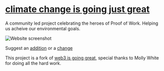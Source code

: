 # [climate change is going just great](https://climatechangeisgoinggreat.com)

A community led project celebrating the heroes of Proof of Work. Helping us acheive our environmental goals.

![Website screenshot](/screenshot.png)

Suggest an [addition](https://github.com/doublethink/climate-change-is-going-great/issues/new?assignees=&labels=&template=new-entry.md&title=%5BNEW%5D) or a [change](https://github.com/doublethink/climate-change-is-going-great/issues/new?assignees=&labels=&template=change-to-existing-entry.md&title=%5BEDIT%5D)

This project is a fork of [web3 is going great](https://github.com/molly/web3-is-going-great), special thanks to Molly White for doing all the hard work.
